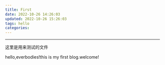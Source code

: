 ```yaml
---
title: First
date: 2022-10-26 14:26:03
updated: 2022-10-26 15:26:03
tags: hello 
categories:
---
```


---
这里是用来测试的文件

<!--more-->

hello,everbodies!this is my first blog.welcome!

